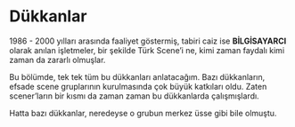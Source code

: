 # Dükkanlar

1986 - 2000 yılları arasında faaliyet göstermiş, tabiri caiz ise
**BİLGİSAYARCI** olarak anılan işletmeler, bir şekilde Türk Scene’i ne,
kimi zaman faydalı kimi zaman da zararlı olmuşlar.

Bu bölümde, tek tek tüm bu dükkanları anlatacağım. Bazı dükkanların,
efsade scene gruplarının kurulmasında çok büyük katkıları oldu. Zaten
scener’ların bir kısmı da zaman zaman bu dükkanlarda çalışmışlardı.

Hatta bazı dükkanlar, neredeyse o grubun merkez üsse gibi bile olmuştu.